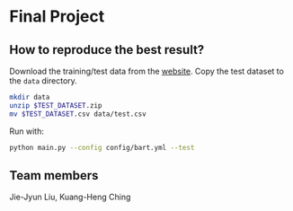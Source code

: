 # Final Project

## How to reproduce the best result?

Download the training/test data from the [website](https://tbrain.trendmicro.com.tw/Competitions/Details/26).
Copy the test dataset to the `data` directory.

```bash
mkdir data
unzip $TEST_DATASET.zip
mv $TEST_DATASET.csv data/test.csv
```

Run with:

```bash
python main.py --config config/bart.yml --test
```

## Team members
Jie-Jyun Liu, Kuang-Heng Ching
